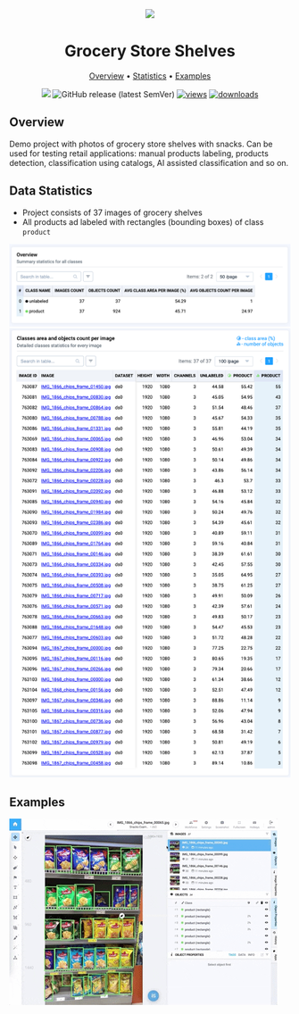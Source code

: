 <div align="center" markdown>
<img src="https://user-images.githubusercontent.com/106374579/186661027-142d0dce-8209-4b3d-841a-c976f83a19a0.png"/>

# Grocery Store Shelves

<p align="center">
  <a href="#overview">Overview</a> •
  <a href="#overview">Statistics</a> •
  <a href="#data-rights">Examples</a>
</p>

[![](https://img.shields.io/badge/slack-chat-green.svg?logo=slack)](https://supervise.ly/slack) 
![GitHub release (latest SemVer)](https://img.shields.io/github/v/release/supervisely-ecosystem/grocery-store-shelves)
[![views](https://app.supervise.ly/img/badges/views/supervisely-ecosystem/grocery-store-shelves.png)](https://supervise.ly)
[![downloads](https://app.supervise.ly/img/badges/downloads/supervisely-ecosystem/grocery-store-shelves.png)](https://supervise.ly)

</div>



## Overview 

Demo project with photos of grocery store shelves with snacks. Can be used for testing retail applications: manual products labeling, products detection, classification using catalogs, AI assisted classification and so on.


## Data Statistics

- Project consists of 37 images of grocery shelves
- All products ad labeled with rectangles (bounding boxes) of class `product`

<img src="media/d1.png"/>

<img src="media/d2.png"/>


## Examples

<img src="media/e1.gif"/>


  
